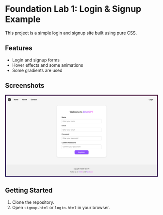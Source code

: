 # Foundation Lab 1: Login & Signup Example

This project is a simple login and signup site built using pure CSS.

## Features

- Login and signup forms
- Hover effects and some animations
- Some gradients are used

## Screenshots

![Login and Signup Screenshot](./assets/preview.png)

## Getting Started

1. Clone the repository.
2. Open `signup.html` or `login.html` in your browser.
